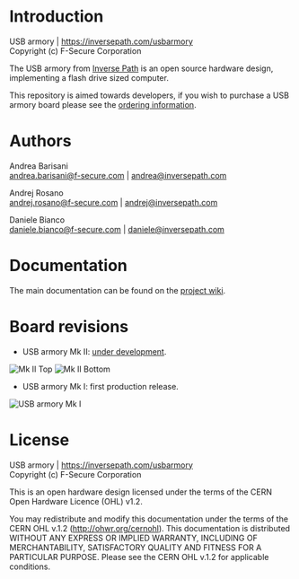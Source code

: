 Introduction
============

USB armory | https://inversepath.com/usbarmory  
Copyright (c) F-Secure Corporation

The USB armory from [Inverse Path](https://inversepath.com) is an open source
hardware design, implementing a flash drive sized computer.

This repository is aimed towards developers, if you wish to purchase a USB
armory board please see the [ordering information](https://inversepath.com/usbarmory#ordering).

Authors
=======

Andrea Barisani  
andrea.barisani@f-secure.com | andrea@inversepath.com  

Andrej Rosano  
andrej.rosano@f-secure.com   | andrej@inversepath.com  

Daniele Bianco  
daniele.bianco@f-secure.com   | daniele@inversepath.com  

Documentation
=============

The main documentation can be found on the
[project wiki](https://github.com/inversepath/usbarmory/wiki).

Board revisions
===============

* USB armory Mk II: [under development](https://github.com/inversepath/usbarmory/wiki/Mk-II-Roadmap).

![Mk II Top](https://github.com/inversepath/usbarmory/wiki/images/armory-mark-two-top.png)
![Mk II Bottom](https://github.com/inversepath/usbarmory/wiki/images/armory-mark-two-bottom.png)

* USB armory Mk I: first production release.

![USB armory Mk I](https://github.com/inversepath/usbarmory/wiki/images/armory-mark-one.png)

License
=======

USB armory | https://inversepath.com/usbarmory  
Copyright (c) F-Secure Corporation

This is an open hardware design licensed under the terms of the CERN Open
Hardware Licence (OHL) v1.2.

You may redistribute and modify this documentation under the terms of the CERN
OHL v.1.2 (http://ohwr.org/cernohl). This documentation is distributed WITHOUT
ANY EXPRESS OR IMPLIED WARRANTY, INCLUDING OF MERCHANTABILITY, SATISFACTORY
QUALITY AND FITNESS FOR A PARTICULAR PURPOSE. Please see the CERN OHL v.1.2 for
applicable conditions.
